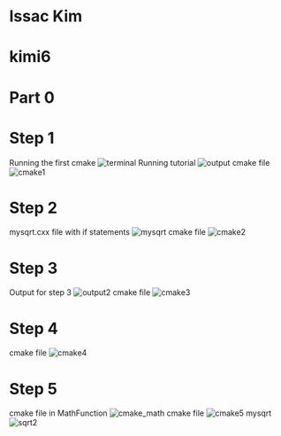 # Issac Kim
# kimi6

# Part 0

# Step 1
Running the first cmake
![terminal](Screenshot_7.png)
Running tutorial
![output](Screenshot_8.png)
cmake file
![cmake1](Screenshot_9.png)

# Step 2
mysqrt.cxx file with if statements
![mysqrt](Screenshot_10.png)
cmake file
![cmake2](Screenshot_11.png)

# Step 3
Output for step 3
![output2](Screenshot_12.png)
cmake file
![cmake3](Screenshot_13.png)

# Step 4
cmake file
![cmake4](Screenshot_14.png)

# Step 5
cmake file in MathFunction
![cmake_math](Screenshot_15.png)
cmake file
![cmake5](Screenshot_16.png)
mysqrt
![sqrt2](Screenshot_17.png)
